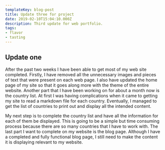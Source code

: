 ```yaml
---
templateKey: blog-post
title: Update three for project
date: 2019-02-10T15:04:10.000Z
description: Third update for web portfolio.
tags:
- flavor
- tasting
---
```

## Update one

After the past two weeks I have been able to get most of my web site completed.
Firstly, I have removed all the unnecessary images and pieces of text that were
present on each web page. I also have updated the home page of my site so that
it goes along more with the theme of the entire website. Another part that I
have been working on for about a month now is the country list. At first I was
having complications when it came to getting my site to read a markdown file for
each country. Eventually, I managed to get the list of countries to print out and
display all the intended content.

My next step is to complete the country list and have all the information for each
of them be displayed. This is going to be a simple but time consuming process because
there are so many countries that I have to work with. The last part I want to complete
on my website is the blog page. Although I have a completed and fully functional blog
page, I still need to make the content it is displaying relevant to my website.
